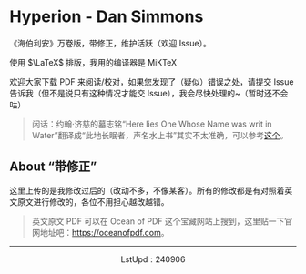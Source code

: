 # Hyperion - Dan Simmons

《海伯利安》万卷版，带修正，维护活跃（欢迎 $\mathrm{Issue}$）。

使用 $\LaTeX$ 排版，我用的编译器是 $\mathrm{MiKTeX}$

欢迎大家下载 $\mathrm{PDF}$ 来阅读/校对，如果您发现了（疑似）错误之处，请提交 $\mathrm{Issue}$ 告诉我（但不是说只有这种情况才能交 $\mathrm{Issue}$），我会尽快处理的~（暂时还不会咕）

> 闲话：约翰·济慈的墓志铭“Here lies One Whose Name was writ in Water”翻译成“此地长眠者，声名水上书”其实不太准确，可以参考[这个](https://www.zhihu.com/question/360390546/answer/2399226474)。

## About “带修正”

这里上传的是我修改过后的（改动不多，不像某客）。所有的修改都是有对照着英文原文进行修改的，各位不用担心越改越错。

> 英文原文 PDF 可以在 Ocean of PDF 这个宝藏网站上搜到，这里贴一下官网地址吧：<https://oceanofpdf.com>。

---

$$\mathrm{LstUpd: 240906}$$
